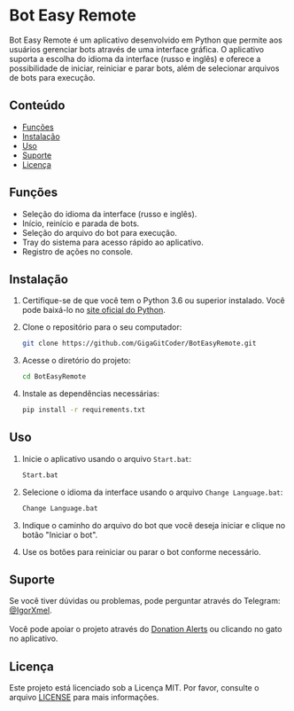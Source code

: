 # Bot Easy Remote

Bot Easy Remote é um aplicativo desenvolvido em Python que permite aos usuários gerenciar bots através de uma interface gráfica. O aplicativo suporta a escolha do idioma da interface (russo e inglês) e oferece a possibilidade de iniciar, reiniciar e parar bots, além de selecionar arquivos de bots para execução.

## Conteúdo

- [Funções](#funções)
- [Instalação](#instalação)
- [Uso](#uso)
- [Suporte](#suporte)
- [Licença](#licença)

## Funções

- Seleção do idioma da interface (russo e inglês).
- Início, reinício e parada de bots.
- Seleção do arquivo do bot para execução.
- Tray do sistema para acesso rápido ao aplicativo.
- Registro de ações no console.

## Instalação

1. Certifique-se de que você tem o Python 3.6 ou superior instalado. Você pode baixá-lo no [site oficial do Python](https://www.python.org/downloads/).
2. Clone o repositório para o seu computador:

   ```bash
   git clone https://github.com/GigaGitCoder/BotEasyRemote.git
   ```

3. Acesse o diretório do projeto:

   ```bash
   cd BotEasyRemote
   ```

4. Instale as dependências necessárias:

   ```bash
   pip install -r requirements.txt
   ```

## Uso

1. Inicie o aplicativo usando o arquivo `Start.bat`:

   ```bash
   Start.bat
   ```

2. Selecione o idioma da interface usando o arquivo `Change Language.bat`:

   ```bash
   Change Language.bat
   ```

3. Indique o caminho do arquivo do bot que você deseja iniciar e clique no botão "Iniciar o bot".
4. Use os botões para reiniciar ou parar o bot conforme necessário.

## Suporte

Se você tiver dúvidas ou problemas, pode perguntar através do Telegram: [@IgorXmel](https://t.me/IgorXmel). <br>
<br>
Você pode apoiar o projeto através do [Donation Alerts](https://www.donationalerts.com/r/ava_channel_live) ou clicando no gato no aplicativo.

## Licença

Este projeto está licenciado sob a Licença MIT. Por favor, consulte o arquivo [LICENSE](LICENSE) para mais informações.